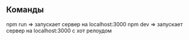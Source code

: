 ## Команды
npm run => запускает сервер на localhost:3000
npm dev => запускает сервер на localhost:3000 с хот релоудом
